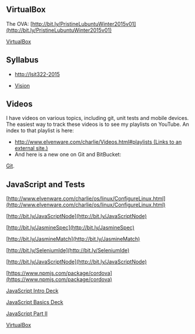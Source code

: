 ## **VirtualBox**

The OVA: [http://bit.ly/PristineLubuntuWinter2015v01](http://bit.ly/PristineLubuntuWinter2015v01)

[VirtualBox](http://bit.ly/1at2JZ2)

## **Syllabus**

*   [<span id="docs-internal-guid-7acf891f-c68b-20a9-0ca5-6d7384611912">http://Isit322-2015</span>](http://bit.ly/Isit322-2015)

*   [Vision](http://elvenware.com/charlie/books/CloudNotes/Isit322/Vision.html)

## Videos

I have videos on various topics, including git, unit tests and mobile devices. The easiest way to track these videos is to see my playlists on YouTube. An index to that playlist is here:

*   [http://www.elvenware.com/charlie/Videos.html#playlists<span class="screenreader-only"> (Links to an external site.)</span>](http://www.elvenware.com/charlie/Videos.html#playlists)
*   And here is a new one on Git and BitBucket:

[Git](http://youtu.be/HCoC3FbdcQk).

## **JavaScript and Tests**

[http://www.elvenware.com/charlie/os/linux/ConfigureLinux.html](http://www.elvenware.com/charlie/os/linux/ConfigureLinux.html)

[http://bit.ly/JavaScriptNode](http://bit.ly/JavaScriptNode)

[http://bit.ly/JasmineSpec](http://bit.ly/JasmineSpec)

[http://bit.ly/JasmineMatch](http://bit.ly/JasmineMatch)

[http://bit.ly/SeleniumIde](http://bit.ly/SeleniumIde)

[http://bit.ly/JavaScriptNode](http://bit.ly/JavaScriptNode)

[https://www.npmjs.com/package/cordova](https://www.npmjs.com/package/cordova)

[JavaScript Intro Deck](http://bit.ly/1ilT1tk)

[JavaScript Basics Deck](http://bit.ly/OPDg3s)

[JavaScript Part II](http://bit.ly/JavaScriptPartII)

[VirtualBox](http://bit.ly/1at2JZ2)